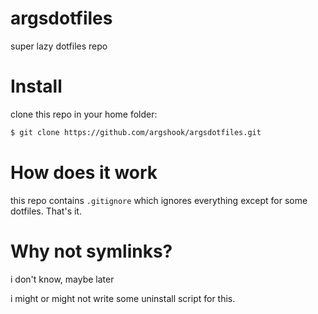# argsdotfiles

super lazy dotfiles repo

# Install

clone this repo in your home folder:

```zsh
$ git clone https://github.com/argshook/argsdotfiles.git
```

# How does it work

this repo contains `.gitignore` which ignores everything except for some dotfiles. That's it.

# Why not symlinks?

i don't know, maybe later

i might or might not write some uninstall script for this.


